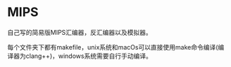 # MIPS
自己写的简易版MIPS汇编器，反汇编器以及模拟器。



每个文件夹下都有makefile，unix系统和macOs可以直接使用make命令编译(编译器为clang++)，windows系统需要自行手动编译。